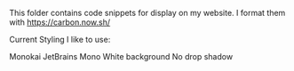 This folder contains code snippets for display on my website. I format them with https://carbon.now.sh/

Current Styling I like to use:

Monokai
JetBrains Mono
White background
No drop shadow
